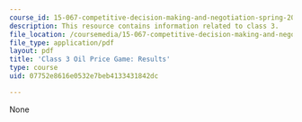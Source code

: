 ```yaml
---
course_id: 15-067-competitive-decision-making-and-negotiation-spring-2011
description: This resource contains information related to class 3.
file_location: /coursemedia/15-067-competitive-decision-making-and-negotiation-spring-2011/07752e8616e0532e7beb4133431842dc_MIT15_067S11_Cl3_O_Pr_G_RE.pdf
file_type: application/pdf
layout: pdf
title: 'Class 3 Oil Price Game: Results'
type: course
uid: 07752e8616e0532e7beb4133431842dc

---
```

None
